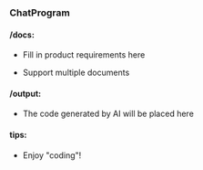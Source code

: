 ### ChatProgram

#### /docs:

- Fill in product requirements here

- Support multiple documents

#### /output:

- The code generated by AI will be placed here

#### tips:

- Enjoy "coding"!
        